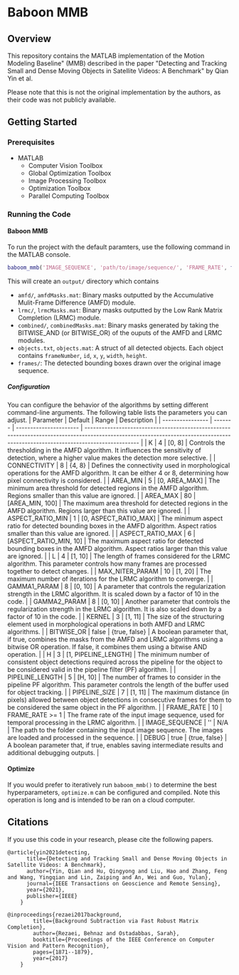 # Baboon MMB

## Overview
This repository contains the MATLAB implementation of the Motion Modeling Baseline" (MMB) described in the paper "Detecting and Tracking Small and Dense Moving Objects in Satellite Videos: A Benchmark" by Qian Yin et al.

Please note that this is not the original implementation by the authors, as their code was not publicly available.

## Getting Started
### Prerequisites
* MATLAB
  * Computer Vision Toolbox
  * Global Optimization Toolbox
  * Image Processing Toolbox
  * Optimization Toolbox
  * Parallel Computing Toolbox

### Running the Code
#### Baboon MMB
To run the project with the default paramters, use the following command in the MATLAB console.
```matlab
baboom_mmb('IMAGE_SEQUENCE', 'path/to/image/sequence/', 'FRAME_RATE', framerate)
```

This will create an `output/` directory which contains
* `amfd/`, `amfdMasks.mat`: Binary masks outputted by the Accumulative Mulit-Frame Difference (AMFD) module.
* `lrmc/`, `lrmcMasks.mat`: Binary masks outputted by the Low Rank Matrix Completion (LRMC) module.
* `combined/`, `combinedMasks.mat`: Binary masks generated by taking the BITWISE_AND (or BITWISE_OR) of the ouputs of the AMFD and LRMC modules.
* `objects.txt`, `objects.mat`: A struct of all detected objects. Each object contains `frameNumber`, `id`, `x`, `y`, `width`, `height`.
* `frames/`: The detected bounding boxes drawn over the original image sequence.

##### Configuration
You can configure the behavior of the algorithms by setting different command-line arguments. The following table lists the parameters you can adjust.
| Parameter        | Default | Range                  | Description                                                                                                                                                                     |
| ---------------- | ------- | ---------------------- | ------------------------------------------------------------------------------------------------------------------------------------------------------------------------------- |
| K                | 4       | [0, 8]                 | Controls the thresholding in the AMFD algorithm. It influences the sensitivity of detection, where a higher value makes the detection more selective.                           |
| CONNECTIVITY     | 8       | {4, 8}                 | Defines the connectivity used in morphological operations for the AMFD algorithm. It can be either 4 or 8, determining how pixel connectivity is considered.                    |
| AREA_MIN         | 5       | [0, AREA_MAX]          | The minimum area threshold for detected regions in the AMFD algorithm. Regions smaller than this value are ignored.                                                             |
| AREA_MAX         | 80      | [AREA_MIN, 100]        | The maximum area threshold for detected regions in the AMFD algorithm. Regions larger than this value are ignored.                                                              |
| ASPECT_RATIO_MIN | 1       | [0, ASPECT_RATIO_MAX]  | The minimum aspect ratio for detected bounding boxes in the AMFD algorithm. Aspect ratios smaller than this value are ignored.                                                  |
| ASPECT_RATIO_MAX | 6       | [ASPECT_RATIO_MIN, 10] | The maximum aspect ratio for detected bounding boxes in the AMFD algorithm. Aspect ratios larger than this value are ignored.                                                   |
| L                | 4       | [1, 10]                | The length of frames considered for the LRMC algorithm. This parameter controls how many frames are processed together to detect changes.                                       |
| MAX_NITER_PARAM  | 10      | [1, 20]                | The maximum number of iterations for the LRMC algorithm to converge.                                                                                                            |
| GAMMA1_PARAM     | 8       | [0, 10]                | A parameter that controls the regularization strength in the LRMC algorithm. It is scaled down by a factor of 10 in the code.                                                   |
| GAMMA2_PARAM     | 8       | [0, 10]                | Another parameter that controls the regularization strength in the LRMC algorithm. It is also scaled down by a factor of 10 in the code.                                        |
| KERNEL           | 3       | [1, 11]                | The size of the structuring element used in morphological operations in both AMFD and LRMC algorithms.                                                                          |
| BITWISE_OR       | false   | {true, false}          | A boolean parameter that, if true, combines the masks from the AMFD and LRMC algorithms using a bitwise OR operation. If false, it combines them using a bitwise AND operation. |
| H                | 3       | [1, PIPELINE_LENGTH]   | The minimum number of consistent object detections required across the pipeline for the object to be considered valid in the pipeline filter (PF) algorithm.                    |
| PIPELINE_LENGTH  | 5       | [H, 10]                | The number of frames to consider in the pipeline PF algorithm. This parameter controls the length of the buffer used for object tracking.                                       |
| PIPELINE_SIZE    | 7       | [1, 11]                | The maximum distance (in pixels) allowed between object detections in consecutive frames for them to be considered the same object in the PF algorithm.                         |
| FRAME_RATE       | 10      | FRAME_RATE >= 1        | The frame rate of the input image sequence, used for temporal processing in the LRMC algorithm.                                                                                 |
| IMAGE_SEQUENCE   | ''      | N/A                    | The path to the folder containing the input image sequence. The images are loaded and processed in the sequence.                                                                |
| DEBUG            | true    | {true, false}          | A boolean parameter that, if true, enables saving intermediate results and additional debugging outputs.                                                                        |

#### Optimize
If you would prefer to iteratively run `baboom_mmb()` to determine the best hyperparameters, `optimize.m` can be configured and compiled. Note this operation is long and is intended to be ran on a cloud computer.

## Citations
If you use this code in your research, please cite the following papers.

```
@article{yin2021detecting,
      title={Detecting and Tracking Small and Dense Moving Objects in Satellite Videos: A Benchmark},
      author={Yin, Qian and Hu, Qingyong and Liu, Hao and Zhang, Feng and Wang, Yingqian and Lin, Zaiping and An, Wei and Guo, Yulan},
      journal={IEEE Transactions on Geoscience and Remote Sensing},
      year={2021},
      publisher={IEEE}
    }
```

```
@inproceedings{rezaei2017background,
        title={Background Subtraction via Fast Robust Matrix Completion},
        author={Rezaei, Behnaz and Ostadabbas, Sarah},
        booktitle={Proceedings of the IEEE Conference on Computer Vision and Pattern Recognition},
        pages={1871--1879},
        year={2017}
    }
```